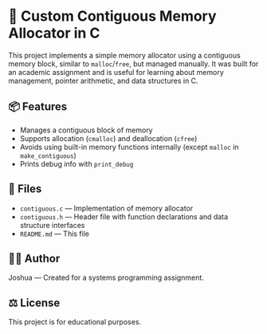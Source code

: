 
# 🧠 Custom Contiguous Memory Allocator in C

This project implements a simple memory allocator using a contiguous memory block,
similar to `malloc`/`free`, but managed manually. It was built for an academic assignment
and is useful for learning about memory management, pointer arithmetic, and data structures in C.

## 📦 Features

- Manages a contiguous block of memory
- Supports allocation (`cmalloc`) and deallocation (`cfree`)
- Avoids using built-in memory functions internally (except `malloc` in `make_contiguous`)
- Prints debug info with `print_debug`

## 📂 Files

- `contiguous.c` — Implementation of memory allocator
- `contiguous.h` — Header file with function declarations and data structure interfaces
- `README.md` — This file


## 👨‍💻 Author

Joshua — Created for a systems programming assignment.

## ⚖️ License

This project is for educational purposes.
